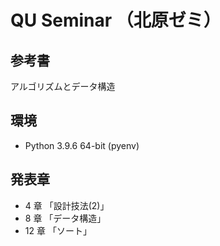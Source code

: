 # QU Seminar （北原ゼミ）

## 参考書

アルゴリズムとデータ構造

## 環境

- Python 3.9.6 64-bit (pyenv)

## 発表章

- 4 章 「設計技法(2)」
- 8 章 「データ構造」
- 12 章 「ソート」
